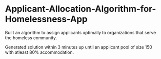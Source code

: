 # Applicant-Allocation-Algorithm-for-Homelessness-App
Built an algorithm to assign applicants optimally to organizations that serve the homeless community.

Generated solution within 3 minutes up until an applicant pool of size 150 with atleast 80% accommodation.
